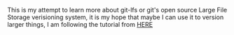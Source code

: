 This is my attempt to learn more about git-lfs or git's open source Large File Storage verisioning system, it is my hope that maybe I can use it to version larger things, I am following the tutorial from [HERE](https://github.com/git-lfs/git-lfs/wiki/Tutorial)
